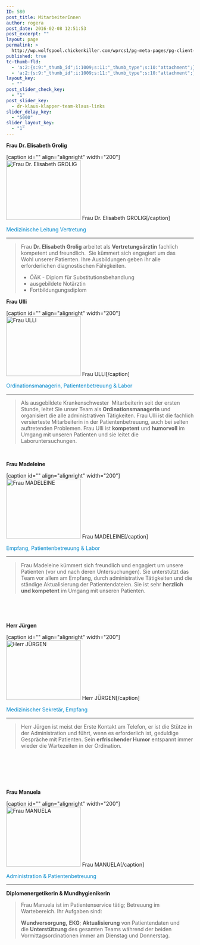 ```yaml
---
ID: 580
post_title: MitarbeiterInnen
author: rogera
post_date: 2016-02-08 12:51:53
post_excerpt: ""
layout: page
permalink: >
  http://wp.wolfspool.chickenkiller.com/wprcs1/pg-meta-pages/pg-client-pages-rmz/home/mitarbeiter/
published: true
tc-thumb-fld:
  - 'a:2:{s:9:"_thumb_id";i:1009;s:11:"_thumb_type";s:10:"attachment";}'
  - 'a:2:{s:9:"_thumb_id";i:1009;s:11:"_thumb_type";s:10:"attachment";}'
layout_key:
  - ""
post_slider_check_key:
  - "1"
post_slider_key:
  - dr-klaus-klapper-team-klaus-links
slider_delay_key:
  - "5000"
slider_layout_key:
  - "1"
---
```

<b>Frau Dr. Elisabeth Grolig</b>

[caption id="" align="alignright" width="200"]<img class="ngg-singlepic ngg-right" src="http://wp.wolfspool.chickenkiller.com/wpasecms/wp-content/uploads/2016/03/Neue-Ärztin-1_2k-150x150.jpg" alt="Frau Dr. Elisabeth GROLIG" width="200" height="160" /> Frau Dr. Elisabeth GROLIG[/caption]

<span style="color: #0088cc;">Medizinische Leitung Vertretung</span>

<hr />

<blockquote>Frau <strong>Dr. Elisabeth Grolig</strong> arbeitet als <strong>Vertretungsärztin</strong> fachlich kompetent und freundlich.  Sie kümmert sich engagiert um das Wohl unserer Patienten. Ihre Ausbildungen geben ihr alle erforderlichen diagnostischen Fähigkeiten.
<ul>
    <li>ÖÄK - Diplom für Substitutionsbehandlung</li>
    <li>ausgebildete Notärztin</li>
    <li>Fortbildungungsdiplom</li>
</ul>
</blockquote>

<b>Frau Ulli</b>

[caption id="" align="alignright" width="200"]<img class="ngg-singlepic ngg-right" src="http://rmz-meidling.net/wp-content/gallery/dr-klapper_team/ulli.jpg" alt="Frau ULLI" width="200" height="160" /> Frau ULLI[/caption]

<span style="color: #0088cc;">Ordinationsmanagerin, Patientenbetreuung &amp; Labor</span>

<hr />

<blockquote>Als ausgebildete Krankenschwester  Mitarbeiterin seit der ersten Stunde, leitet Sie unser Team als <strong>Ordinationsmanagerin</strong> und organisiert die alle administrativen Tätigkeiten. Frau Ulli ist die fachlich versierteste Mitarbeiterin in der Patientenbetreuung, auch bei selten auftretenden Problemen. Frau Ulli ist <strong>kompetent</strong> und <strong>humorvoll</strong> im Umgang mit unseren Patienten und sie leitet die Laboruntersuchungen.</blockquote>

&nbsp;

<b>Frau Madeleine</b>

[caption id="" align="alignright" width="200"]<img class="ngg-singlepic ngg-none" src="http://rmz-meidling.net/wp-content/gallery/dr-klapper_team/madeleine.jpg" alt="Frau MADELEINE" width="200" height="160" /> Frau MADELEINE[/caption]

<span style="color: #0088cc;">Empfang, Patientenbetreuung &amp; Labor</span>

<hr />

<blockquote>Frau Madeleine kümmert sich freundlich und engagiert um unsere Patienten (vor und nach deren Untersuchungen). Sie unterstützt das Team vor allem am Empfang, durch administrative Tätigkeiten und die ständige Aktualisierung der Patientendateien. Sie ist sehr <strong>herzlich und kompetent</strong> im Umgang mit unseren Patienten.</blockquote>

&nbsp;

&nbsp;

<strong>Herr Jürgen</strong>

[caption id="" align="alignright" width="200"]<img class="ngg-singlepic ngg-none" src="http://rmz-meidling.net/wp-content/gallery/dr-klapper/thumbs/thumbs_Juergen_home1-e1455420471275.jpg" alt="Herr JÜRGEN" width="200" height="160" /> Herr JÜRGEN[/caption]

<p style="text-align: left;"><span style="color: #0088cc;"> Medizinischer Sekretär, Empfang</span></p>

<hr />

<blockquote>Herr Jürgen ist meist der Erste Kontakt am Telefon, er ist die Stütze in der Administration und führt, wenn es erforderlich ist, geduldige Gespräche mit Patienten. Sein <strong>erfrischender Humor</strong> entspannt immer wieder die Wartezeiten in der Ordination.</blockquote>

&nbsp;

&nbsp;

&nbsp;

<b>Frau Manuela</b>

[caption id="" align="alignright" width="200"]<img class="ngg-singlepic ngg-none" src="http://rmz-meidling.net/wp-content/gallery/dr-klapper_team/manuela.jpg" alt="Frau MANUELA" width="200" height="160" /> Frau MANUELA[/caption]

<span style="color: #0088cc;">Administration &amp; Patientenbetreuung</span>

<hr />

<strong>Diplomenergetikerin &amp; Mundhygienikerin</strong>

<blockquote>Frau Manuela ist im Patientenservice tätig; Betreuung im Wartebereich. Ihr Aufgaben sind:

<strong>Wundversorgung,</strong> <strong>EKG</strong>; <strong>Aktualisierung</strong> von Patientendaten und die <strong>Unterstützung</strong> des gesamten Teams während der beiden Vormittagsordinationen immer am Dienstag und Donnerstag.</blockquote>